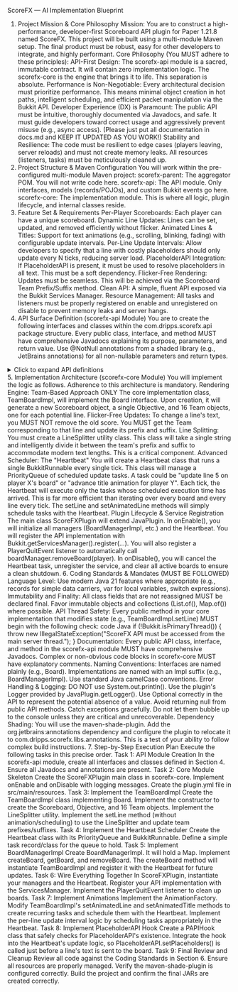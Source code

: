 ScoreFX — AI Implementation Blueprint
1. Project Mission & Core Philosophy
   Mission: You are to construct a high-performance, developer-first Scoreboard API plugin for Paper 1.21.8 named ScoreFX. This project will be built using a multi-module Maven setup. The final product must be robust, easy for other developers to integrate, and highly performant.
   Core Philosophy (You MUST adhere to these principles):
   API-First Design: The scorefx-api module is a sacred, immutable contract. It will contain zero implementation logic. The scorefx-core is the engine that brings it to life. This separation is absolute.
   Performance is Non-Negotiable: Every architectural decision must prioritize performance. This means minimal object creation in hot paths, intelligent scheduling, and efficient packet manipulation via the Bukkit API.
   Developer Experience (DX) is Paramount: The public API must be intuitive, thoroughly documented via Javadocs, and safe. It must guide developers toward correct usage and aggressively prevent misuse (e.g., async access). (Please just put all documentation in docs.md and KEEP IT UPDATED AS YOU WORK!)
   Stability and Resilience: The code must be resilient to edge cases (players leaving, server reloads) and must not create memory leaks. All resources (listeners, tasks) must be meticulously cleaned up.
2. Project Structure & Maven Configuration
   You will work within the pre-configured multi-module Maven project:
   scorefx-parent: The aggregator POM. You will not write code here.
   scorefx-api: The API module. Only interfaces, models (records/POJOs), and custom Bukkit events go here.
   scorefx-core: The implementation module. This is where all logic, plugin lifecycle, and internal classes reside.
3. Feature Set & Requirements
   Per-Player Scoreboards: Each player can have a unique scoreboard.
   Dynamic Line Updates: Lines can be set, updated, and removed efficiently without flicker.
   Animated Lines & Titles: Support for text animations (e.g., scrolling, blinking, fading) with configurable update intervals.
   Per-Line Update Intervals: Allow developers to specify that a line with costly placeholders should only update every N ticks, reducing server load.
   PlaceholderAPI Integration: If PlaceholderAPI is present, it must be used to resolve placeholders in all text. This must be a soft dependency.
   Flicker-Free Rendering: Updates must be seamless. This will be achieved via the Scoreboard Team Prefix/Suffix method.
   Clean API: A simple, fluent API exposed via the Bukkit Services Manager.
   Resource Management: All tasks and listeners must be properly registered on enable and unregistered on disable to prevent memory leaks and server hangs.
4. API Surface Definition (scorefx-api Module)
   You are to create the following interfaces and classes within the com.dripps.scorefx.api package structure. Every public class, interface, and method MUST have comprehensive Javadocs explaining its purpose, parameters, and return value. Use @NotNull annotations from a shaded library (e.g., JetBrains annotations) for all non-nullable parameters and return types.
<details>
<summary>Click to expand API definitions</summary>
code
Java
package com.dripps.scorefx.api;

import org.bukkit.entity.Player;
import org.jetbrains.annotations.NotNull; // Example annotation
import java.util.Optional;

/**
* The main entrypoint for the ScoreFX API.
* Obtain this service from the Bukkit Services Manager.
  */
  public interface ScoreFX {
  @NotNull BoardManager getBoardManager();
  @NotNull AnimationFactory getAnimationFactory();
  }
  code
  Java
  package com.dripps.scorefx.api;

import org.bukkit.entity.Player;
import org.jetbrains.annotations.NotNull;
import java.util.Optional;

/**
* Manages the lifecycle of all scoreboards.
  */
  public interface BoardManager {
  /**
    * Creates a new scoreboard for a player, replacing any existing one.
    * @param player The player to create the board for.
    * @return The newly created Board instance.
      */
      @NotNull Board createBoard(@NotNull Player player);

  /**
    * Retrieves the active scoreboard for a player.
    * @param player The player whose board to retrieve.
    * @return An Optional containing the board, or empty if none exists.
      */
      @NotNull Optional<Board> getBoard(@NotNull Player player);

  /**
    * Destroys and removes a player's scoreboard.
    * @param player The player whose board to remove.
      */
      void removeBoard(@NotNull Player player);
      }
      code
      Java
      package com.dripps.scorefx.api;

import org.bukkit.entity.Player;
import org.jetbrains.annotations.NotNull;

/**
* Represents a single, per-player scoreboard.
* All methods that modify state are strictly main-thread only.
  */
  public interface Board {
  /**
    * Sets the title of the scoreboard. Supports color codes.
    * @param title The text to display.
      */
      void setTitle(@NotNull String title);

  /**
    * Sets the title of the scoreboard to an animation.
    * @param titleAnimation The animation to play in the title.
      */
      void setAnimatedTitle(@NotNull Animation titleAnimation);

  /**
    * Sets the text for a specific row. This line will update every tick if it contains placeholders.
    * @param row The row number (1-15).
    * @param text The text to display. Supports color codes and placeholders.
      */
      void setLine(int row, @NotNull String text);

  /**
    * Sets the text for a specific row with a custom update interval.
    * Use this for lines with performance-intensive placeholders.
    * @param row The row number (1-15).
    * @param text The text to display. Supports color codes and placeholders.
    * @param updateIntervalTicks The interval in server ticks between placeholder updates.
      */
      void setLine(int row, @NotNull String text, int updateIntervalTicks);

  /**
    * Sets a row to display an animation.
    * @param row The row number (1-15).
    * @param animation The animation to play on this line.
      */
      void setAnimatedLine(int row, @NotNull Animation animation);

  /**
    * Clears a line from the scoreboard.
    * @param row The row number to clear.
      */
      void removeLine(int row);

  /**
    * Gets the player who owns this board.
    * @return The owning player.
      */
      @NotNull Player getPlayer();
      }
      code
      Java
      package com.dripps.scorefx.api.animation;

/**
* Represents a sequence of text frames.
  */
  public interface Animation {
  /**
    * Gets the next frame of the animation.
    * @return The next string in the sequence.
      */
      @NotNull String nextFrame();

  /**
    * Gets the interval in server ticks between frames.
    * @return The tick interval.
      */
      int getIntervalTicks();
      }
      code
      Java
      package com.dripps.scorefx.api.animation;

import org.jetbrains.annotations.NotNull;
import java.util.List;

/**
* A factory for creating common animation patterns.
  */
  public interface AnimationFactory {
  /**
    * Creates a simple animation that cycles through a list of frames.
    * @param frames The list of strings to cycle through.
    * @param intervalTicks The delay in ticks between each frame.
    * @return A new Animation instance.
      */
      @NotNull Animation fromFrames(@NotNull List<String> frames, int intervalTicks);
      }
</details>
5. Implementation Architecture (scorefx-core Module)
You will implement the logic as follows. Adherence to this architecture is mandatory.
Rendering Engine: Team-Based Approach ONLY
The core implementation class, TeamBoardImpl, will implement the Board interface.
Upon creation, it will generate a new Scoreboard object, a single Objective, and 16 Team objects, one for each potential line.
Flicker-Free Updates: To change a line's text, you MUST NOT remove the old score. You MUST get the Team corresponding to that line and update its prefix and suffix.
Line Splitting: You must create a LineSplitter utility class. This class will take a single string and intelligently divide it between the team's prefix and suffix to accommodate modern text lengths. This is a critical component.
Advanced Scheduler: The "Heartbeat"
You will create a Heartbeat class that runs a single BukkitRunnable every single tick.
This class will manage a PriorityQueue of scheduled update tasks. A task could be "update line 5 on player X's board" or "advance title animation for player Y".
Each tick, the Heartbeat will execute only the tasks whose scheduled execution time has arrived. This is far more efficient than iterating over every board and every line every tick.
The setLine and setAnimatedLine methods will simply schedule tasks with the Heartbeat.
Plugin Lifecycle & Service Registration
The main class ScoreFXPlugin will extend JavaPlugin.
In onEnable(), you will initialize all managers (BoardManagerImpl, etc.) and the Heartbeat. You will register the API implementation with Bukkit.getServicesManager().register(...). You will also register a PlayerQuitEvent listener to automatically call boardManager.removeBoard(player).
In onDisable(), you will cancel the Heartbeat task, unregister the service, and clear all active boards to ensure a clean shutdown.
6. Coding Standards & Mandates (MUST BE FOLLOWED)
Language Level: Use modern Java 21 features where appropriate (e.g., records for simple data carriers, var for local variables, switch expressions).
Immutability and Finality:
All class fields that are not reassigned MUST be declared final.
Favor immutable objects and collections (List.of(), Map.of()) where possible.
API Thread Safety: Every public method in your core implementation that modifies state (e.g., TeamBoardImpl.setLine) MUST begin with the following check:
code
Java
if (!Bukkit.isPrimaryThread()) {
    throw new IllegalStateException("ScoreFX API must be accessed from the main server thread.");
}
Documentation:
Every public API class, interface, and method in the scorefx-api module MUST have comprehensive Javadocs.
Complex or non-obvious code blocks in scorefx-core MUST have explanatory comments.
Naming Conventions:
Interfaces are named plainly (e.g., Board).
Implementations are named with an Impl suffix (e.g., BoardManagerImpl).
Use standard Java camelCase conventions.
Error Handling & Logging:
DO NOT use System.out.println(). Use the plugin's Logger provided by JavaPlugin.getLogger().
Use Optional correctly in the API to represent the potential absence of a value. Avoid returning null from public API methods.
Catch exceptions gracefully. Do not let them bubble up to the console unless they are critical and unrecoverable.
Dependency Shading: You will use the maven-shade-plugin. Add the org.jetbrains:annotations dependency and configure the plugin to relocate it to com.dripps.scorefx.libs.annotations. This is a test of your ability to follow complex build instructions.
7. Step-by-Step Execution Plan
Execute the following tasks in this precise order.
Task 1: API Module Creation
In the scorefx-api module, create all interfaces and classes defined in Section 4.
Ensure all Javadocs and annotations are present.
Task 2: Core Module Skeleton
Create the ScoreFXPlugin main class in scorefx-core.
Implement onEnable and onDisable with logging messages.
Create the plugin.yml file in src/main/resources.
Task 3: Implement the TeamBoardImpl
Create the TeamBoardImpl class implementing Board.
Implement the constructor to create the Scoreboard, Objective, and 16 Team objects.
Implement the LineSplitter utility.
Implement the setLine method (without animation/scheduling) to use the LineSplitter and update team prefixes/suffixes.
Task 4: Implement the Heartbeat Scheduler
Create the Heartbeat class with its PriorityQueue and BukkitRunnable.
Define a simple task record/class for the queue to hold.
Task 5: Implement BoardManagerImpl
Create BoardManagerImpl. It will hold a Map<UUID, Board>.
Implement createBoard, getBoard, and removeBoard.
The createBoard method will instantiate TeamBoardImpl and register it with the Heartbeat for future updates.
Task 6: Wire Everything Together
In ScoreFXPlugin, instantiate your managers and the Heartbeat.
Register your API implementation with the ServicesManager.
Implement the PlayerQuitEvent listener to clean up boards.
Task 7: Implement Animations
Implement the AnimationFactory.
Modify TeamBoardImpl's setAnimatedLine and setAnimatedTitle methods to create recurring tasks and schedule them with the Heartbeat.
Implement the per-line update interval logic by scheduling tasks appropriately in the Heartbeat.
Task 8: Implement PlaceholderAPI Hook
Create a PAPIHook class that safely checks for PlaceholderAPI's existence.
Integrate the hook into the Heartbeat's update logic, so PlaceholderAPI.setPlaceholders() is called just before a line's text is sent to the board.
Task 9: Final Review and Cleanup
Review all code against the Coding Standards in Section 6.
Ensure all resources are properly managed.
Verify the maven-shade-plugin is configured correctly.
Build the project and confirm the final JARs are created correctly.